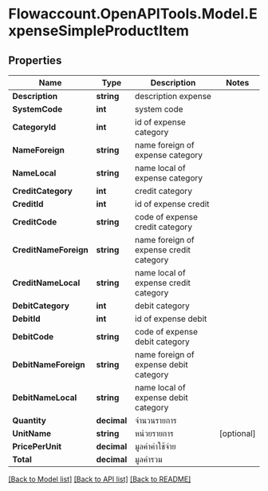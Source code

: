 
# Flowaccount.OpenAPITools.Model.ExpenseSimpleProductItem

## Properties

Name | Type | Description | Notes
------------ | ------------- | ------------- | -------------
**Description** | **string** | description expense | 
**SystemCode** | **int** | system code | 
**CategoryId** | **int** | id of expense category | 
**NameForeign** | **string** | name foreign of expense category | 
**NameLocal** | **string** | name local of expense category | 
**CreditCategory** | **int** | credit category | 
**CreditId** | **int** | id of expense credit | 
**CreditCode** | **string** | code of expense credit category | 
**CreditNameForeign** | **string** | name foreign of expense credit category | 
**CreditNameLocal** | **string** | name local of expense credit category | 
**DebitCategory** | **int** | debit category | 
**DebitId** | **int** | id of expense debit | 
**DebitCode** | **string** | code of expense debit category | 
**DebitNameForeign** | **string** | name foreign of expense debit category | 
**DebitNameLocal** | **string** | name local of expense debit category | 
**Quantity** | **decimal** | จำนวนรายการ | 
**UnitName** | **string** | หน่วยรายการ | [optional] 
**PricePerUnit** | **decimal** | มูลค่าค่าใช้จ่าย | 
**Total** | **decimal** | มูลค่ารวม | 

[[Back to Model list]](../README.md#documentation-for-models)
[[Back to API list]](../README.md#documentation-for-api-endpoints)
[[Back to README]](../README.md)

